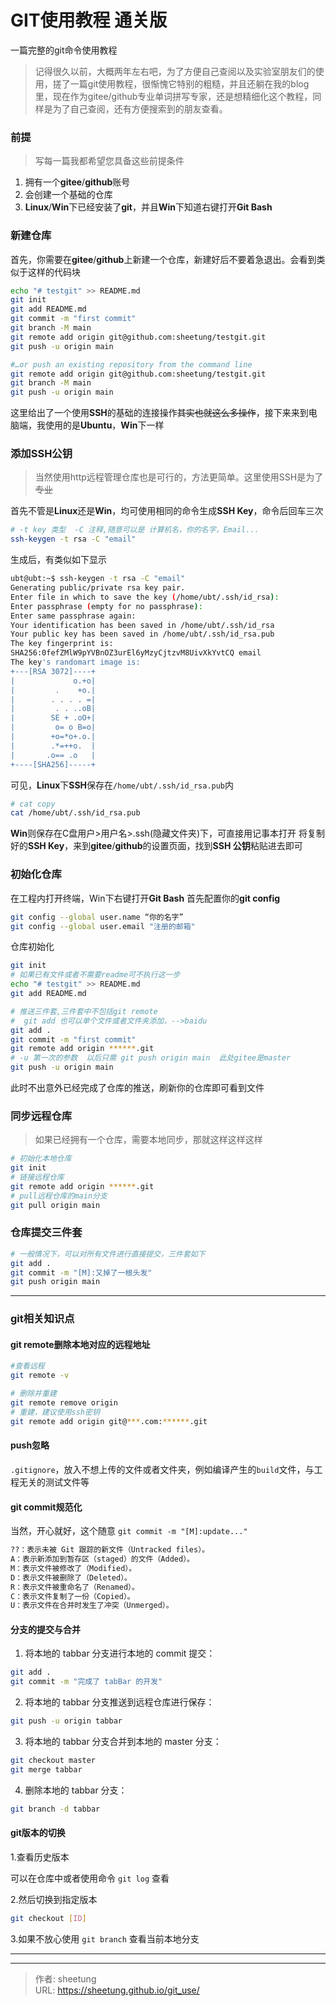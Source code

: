 # GIT使用教程 通关版


一篇完整的git命令使用教程
<!--more-->

>记得很久以前，大概两年左右吧，为了方便自己查阅以及实验室朋友们的使用，搓了一篇git使用教程，很惭愧它特别的粗糙，并且还躺在我的blog里，现在作为gitee/github专业单词拼写专家，还是想精细化这个教程，同样是为了自己查阅，还有方便搜索到的朋友查看。

### 前提
>写每一篇我都希望您具备这些前提条件 

1. 拥有一个**gitee**/**github**账号
2. 会创建一个基础的仓库
3. **Linux**/**Win**下已经安装了**git**，并且**Win**下知道右键打开**Git Bash**
### 新建仓库
首先，你需要在**gitee**/**github**上新建一个仓库，新建好后不要着急退出。会看到类似于这样的代码块
```bash
echo "# testgit" >> README.md
git init
git add README.md
git commit -m "first commit"
git branch -M main
git remote add origin git@github.com:sheetung/testgit.git
git push -u origin main

#…or push an existing repository from the command line
git remote add origin git@github.com:sheetung/testgit.git
git branch -M main
git push -u origin main
```
这里给出了一个使用**SSH**的基础的连接操作~~其实也就这么多操作~~，接下来来到电脑端，我使用的是**Ubuntu**，**Win**下一样
### 添加SSH公钥
>当然使用http远程管理仓库也是可行的，方法更简单。这里使用SSH是为了~~专业~~

首先不管是**Linux**还是**Win**，均可使用相同的命令生成**SSH Key**，命令后回车三次
```bash
# -t key 类型  -C 注释,随意可以是 计算机名，你的名字，Email...
ssh-keygen -t rsa -C "email"
```
生成后，有类似如下显示
```bash
ubt@ubt:~$ ssh-keygen -t rsa -C "email"
Generating public/private rsa key pair.
Enter file in which to save the key (/home/ubt/.ssh/id_rsa): 
Enter passphrase (empty for no passphrase): 
Enter same passphrase again: 
Your identification has been saved in /home/ubt/.ssh/id_rsa
Your public key has been saved in /home/ubt/.ssh/id_rsa.pub
The key fingerprint is:
SHA256:0fefZMlW9pYVBnOZ3urEl6yMzyCjtzvM8UivXkYvtCQ email
The key's randomart image is:
+---[RSA 3072]----+
|             o.+o|
|         .    +o.|
|        . . . . =|
|         . . ..oB|
|        SE + .oO+|
|         o= o B=o|
|        +o=*o+.o.|
|        .*=++o.  |
|       .o== .o   |
+----[SHA256]-----+
```
可见，**Linux**下**SSH**保存在`/home/ubt/.ssh/id_rsa.pub`内
```bash
# cat copy
cat /home/ubt/.ssh/id_rsa.pub
```
**Win**则保存在C盘用户>用户名>.ssh(隐藏文件夹)下，可直接用记事本打开
将复制好的**SSH Key**，来到**gitee**/**github**的设置页面，找到**SSH 公钥**粘贴进去即可
### 初始化仓库
在工程内打开终端，Win下右键打开**Git Bash**
首先配置你的**git config**
```bash
git config --global user.name “你的名字” 
git config --global user.email "注册的邮箱"
```
仓库初始化
```bash
git init
# 如果已有文件或者不需要readme可不执行这一步
echo "# testgit" >> README.md
git add README.md

# 推送三件套,三件套中不包括git remote
#  git add 也可以单个文件或者文件夹添加，-->baidu
git add .
git commit -m "first commit"
git remote add origin ******.git
# -u 第一次的参数  以后只需 git push origin main  此处gitee是master
git push -u origin main
```
此时不出意外已经完成了仓库的推送，刷新你的仓库即可看到文件

### 同步远程仓库
>如果已经拥有一个仓库，需要本地同步，那就这样这样这样

```bash
# 初始化本地仓库
git init
# 链接远程仓库
git remote add origin ******.git
# pull远程仓库的main分支
git pull origin main
```
### 仓库提交三件套
```bash
# 一般情况下，可以对所有文件进行直接提交，三件套如下
git add .
git commit -m "[M]:又掉了一根头发"
git push origin main
```

------
### git相关知识点
#### git remote删除本地对应的远程地址

```bash
#查看远程
git remote -v
```

```bash
# 删除并重建
git remote remove origin
# 重建，建议使用ssh密钥
git remote add origin git@***.com:******.git
```

#### push忽略
`.gitignore`，放入不想上传的文件或者文件夹，例如编译产生的`build`文件，与工程无关的测试文件等
#### git commit规范化

当然，开心就好，这个随意
`git commit -m "[M]:update..."`
```bash
??：表示未被 Git 跟踪的新文件（Untracked files）。
A：表示新添加到暂存区（staged）的文件（Added）。
M：表示文件被修改了（Modified）。
D：表示文件被删除了（Deleted）。
R：表示文件被重命名了（Renamed）。
C：表示文件复制了一份（Copied）。
U：表示文件在合并时发生了冲突（Unmerged）。
```
#### 分支的提交与合并
1. 将本地的 tabbar 分支进行本地的 commit 提交：
```bash
git add .
git commit -m "完成了 tabBar 的开发"
```
2. 将本地的 tabbar 分支推送到远程仓库进行保存：
```bash
git push -u origin tabbar
```
3. 将本地的 tabbar 分支合并到本地的 master 分支：
```bash
git checkout master
git merge tabbar
```
4. 删除本地的 tabbar 分支：
```bash
git branch -d tabbar
```

#### git版本的切换

1.查看历史版本 

可以在仓库中或者使用命令 `git log` 查看

2.然后切换到指定版本

```bash
git checkout [ID]
```

3.如果不放心使用 `git branch` 查看当前本地分支

-----






---

> 作者: sheetung  
> URL: https://sheetung.github.io/git_use/  

